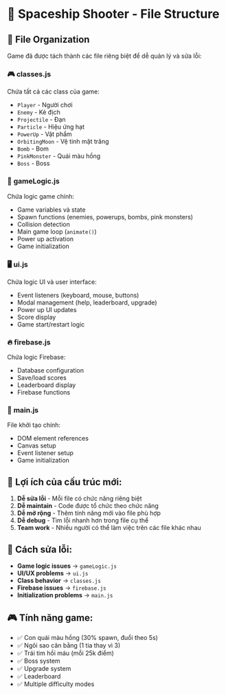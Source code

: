 # 🚀 Spaceship Shooter - File Structure

## 📁 File Organization

Game đã được tách thành các file riêng biệt để dễ quản lý và sửa lỗi:

### 🎮 **classes.js**
Chứa tất cả các class của game:
- `Player` - Người chơi
- `Enemy` - Kẻ địch
- `Projectile` - Đạn
- `Particle` - Hiệu ứng hạt
- `PowerUp` - Vật phẩm
- `OrbitingMoon` - Vệ tinh mặt trăng
- `Bomb` - Bom
- `PinkMonster` - Quái màu hồng
- `Boss` - Boss

### 🎯 **gameLogic.js**
Chứa logic game chính:
- Game variables và state
- Spawn functions (enemies, powerups, bombs, pink monsters)
- Collision detection
- Main game loop (`animate()`)
- Power up activation
- Game initialization

### 🖥️ **ui.js**
Chứa logic UI và user interface:
- Event listeners (keyboard, mouse, buttons)
- Modal management (help, leaderboard, upgrade)
- Power up UI updates
- Score display
- Game start/restart logic

### 🔥 **firebase.js**
Chứa logic Firebase:
- Database configuration
- Save/load scores
- Leaderboard display
- Firebase functions

### 🚀 **main.js**
File khởi tạo chính:
- DOM element references
- Canvas setup
- Event listener setup
- Game initialization

## 🔧 **Lợi ích của cấu trúc mới:**

1. **Dễ sửa lỗi** - Mỗi file có chức năng riêng biệt
2. **Dễ maintain** - Code được tổ chức theo chức năng
3. **Dễ mở rộng** - Thêm tính năng mới vào file phù hợp
4. **Dễ debug** - Tìm lỗi nhanh hơn trong file cụ thể
5. **Team work** - Nhiều người có thể làm việc trên các file khác nhau

## 📝 **Cách sửa lỗi:**

- **Game logic issues** → `gameLogic.js`
- **UI/UX problems** → `ui.js`
- **Class behavior** → `classes.js`
- **Firebase issues** → `firebase.js`
- **Initialization problems** → `main.js`

## 🎮 **Tính năng game:**

- ✅ Con quái màu hồng (30% spawn, đuổi theo 5s)
- ✅ Ngôi sao cân bằng (1 tia thay vì 3)
- ✅ Trái tim hồi máu (mỗi 25k điểm)
- ✅ Boss system
- ✅ Upgrade system
- ✅ Leaderboard
- ✅ Multiple difficulty modes
